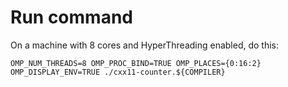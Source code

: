 # Run command

On a machine with 8 cores and HyperThreading enabled, do this:
```
OMP_NUM_THREADS=8 OMP_PROC_BIND=TRUE OMP_PLACES={0:16:2} OMP_DISPLAY_ENV=TRUE ./cxx11-counter.${COMPILER}
```
